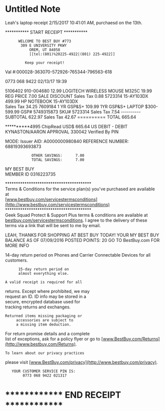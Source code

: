 # Untitled Note

Leah's laptop receipt 2/15/2017 10:41:01 AM, purchaesd on the 13th.

\*\*\*\*\*\*\*\*\*\*\* START RECEIPT \*\*\*\*\*\*\*\*\*\*\*

          WELCOME TO BEST BUY #773          
           309 E UNIVERSITY PKWY            
               OREM, UT 84058               
               [[tel:(801)%20225-4922|(801) 225-4922]]               
                                            
             Keep your receipt!             



Val #:000028-363070-572926-765344-796563-618

0773 068 9422 02/13/17 19:39


5106402    910-004680              12.99 
  LOGITECH WIRELESS MOUSE M325C
     19.99 REG PRICE
      7.00 SALE DISCOUNT 
  Sales Tax               0.88
5723314    15-AY103DX             499.99 
  HP NOTEBOOK 15-AY103DX       
  Sales Tax              34.25
7609184    1 YR GSP&S+            109.99 
  1YR GSP&S+ LAPTOP $300-599.99
  GSP#      5749315873
  SKU#      5723314
  Sales Tax               7.54
                              ---------- 
                      SUBTOTAL    622.97
                     Sales Tax     42.67
                              ========== 
                         TOTAL    665.64
 
\*\*\*\*\*\*\*\*\*\*4995   ChipRead USD$    665.64
US DEBIT - DEBIT
KYNASTON/AARON
APPROVAL 330042
Verified By PIN

MODE: Issuer
AID: A0000000980840
REFERENCE NUMBER: 68819393693873

                OTHER SAVINGS:      7.00
                TOTAL SAVINGS:      7.00


MY BEST BUY  
MEMBER ID 0316223735





  \*\*\*\*\*\*\*\*\*\*\*\*\*\*\*\*\*\*\*\*\*\*\*\*\*\*\*\*\*\*\*\*\*\*\*\*\*\*\*\*  
 Terms & Conditions for the service plan(s) 
     you've purchased are available at      
  [www.bestbuy.com/servicestermsconditions](http://www.bestbuy.com/servicestermsconditions)   
  \*\*\*\*\*\*\*\*\*\*\*\*\*\*\*\*\*\*\*\*\*\*\*\*\*\*\*\*\*\*\*\*\*\*\*\*\*\*\*\*  
Geek Squad Protect & Support Plus terms
& conditions are available at
[bestbuy.com/servicestermsconditions](http://bestbuy.com/servicestermsconditions).
I agree to the delivery of these terms via
a link that will be sent to me by email.

LEAH,
THANKS FOR SHOPPING AT BEST BUY TODAY!
YOUR MY BEST BUY BALANCE AS OF 07/09/2016
POSTED POINTS: 20
GO TO BestBuy.com FOR MORE INFO
 
 14-day return period on Phones and Carrier 
   Connectable Devices for all customers.   
                                            
          15-day return period on           
          almost everything else.           
                                            
    A valid receipt is required for all     
  returns. Except where prohibited, we may  
 request an ID. ID info may be stored in a  
    secure, encrypted database used for     
      tracking returns and exchanges.       
                                            
    Returned items missing packaging or     
         accessories are subject to         
         a missing item deduction.          
                                            
 For return promise details and a complete  
 list of exceptions, ask for a policy flyer 
     or go to [www.BestBuy.com/Returns](http://www.bestbuy.com/Returns).      
                                            
    To learn about our privacy practices    
   please visit [www.BestBuy.com/privacy](http://www.bestbuy.com/privacy).    
                                            
       YOUR CUSTOMER SERVICE PIN IS:        
            0773 068 9422 021317            
                                            
                                            

\*\*\*\*\*\*\*\*\*\*\*\* END RECEIPT \*\*\*\*\*\*\*\*\*\*\*\*
=====================================
